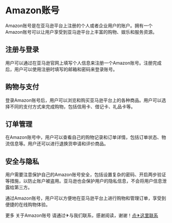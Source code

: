 # Amazon账号

Amazon账号是在亚马逊平台上注册的个人或者企业用户的账户。拥有一个Amazon账号可以让用户享受到亚马逊平台上丰富的购物、娱乐和服务资源。

## 注册与登录
用户可以通过在亚马逊官网上填写个人信息来注册一个Amazon账号。注册完成后，用户可以使用注册时填写的邮箱和密码来登录账号。

## 购物与支付
登录Amazon账号后，用户可以浏览和购买亚马逊平台上的各种商品。用户可以选择不同的支付方式来完成购物，包括信用卡、借记卡、礼品卡等。

## 订单管理
在Amazon账号中，用户可以查看自己的购物记录和订单详情，包括订单状态、物流信息等。用户还可以进行退换货申请和评价商品。

## 安全与隐私
用户需要注意保护自己的Amazon账号安全，包括设置复杂的密码、开启两步验证等措施，以防止账户被盗用。亚马逊也会保护用户的隐私信息，不会将用户信息泄露给第三方。

通过Amazon账号，用户可以方便地在亚马逊平台上进行购物和管理订单，享受到便捷的在线购物体验。

更多 关于Amazon账号 请通过✈与我们联系，感谢阅读，谢谢！[点✈这里联系](https://tg.k02.cc)